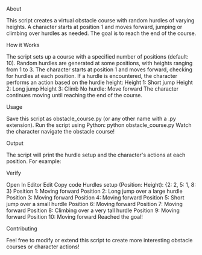 About

This script creates a virtual obstacle course with random hurdles of varying heights. A character starts at position 1 and moves forward, jumping or climbing over hurdles as needed. The goal is to reach the end of the course.

How it Works

The script sets up a course with a specified number of positions (default: 10).
Random hurdles are generated at some positions, with heights ranging from 1 to 3.
The character starts at position 1 and moves forward, checking for hurdles at each position.
If a hurdle is encountered, the character performs an action based on the hurdle height:
Height 1: Short jump
Height 2: Long jump
Height 3: Climb
No hurdle: Move forward
The character continues moving until reaching the end of the course.

Usage

Save this script as obstacle_course.py (or any other name with a .py extension).
Run the script using Python: python obstacle_course.py
Watch the character navigate the obstacle course!

Output

The script will print the hurdle setup and the character's actions at each position. For example:


Verify

Open In Editor
Edit
Copy code
Hurdles setup (Position: Height): {2: 2, 5: 1, 8: 3}
Position 1: Moving forward
Position 2: Long jump over a large hurdle
Position 3: Moving forward
Position 4: Moving forward
Position 5: Short jump over a small hurdle
Position 6: Moving forward
Position 7: Moving forward
Position 8: Climbing over a very tall hurdle
Position 9: Moving forward
Position 10: Moving forward
Reached the goal!

Contributing

Feel free to modify or extend this script to create more interesting obstacle courses or character actions!
